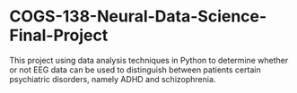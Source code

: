 # COGS-138-Neural-Data-Science-Final-Project
This project using data analysis techniques in Python to determine whether or not EEG data can be used to distinguish between patients certain psychiatric disorders, namely ADHD and schizophrenia. 
